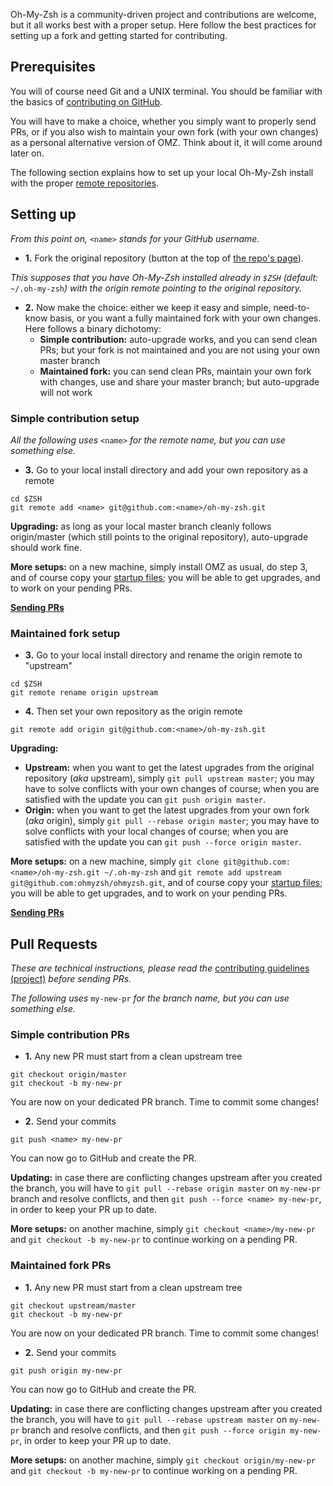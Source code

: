 Oh-My-Zsh is a community-driven project and contributions are welcome, but it all works best with a proper setup. Here follow the best practices for setting up a fork and getting started for contributing.

## Prerequisites

You will of course need Git and a UNIX terminal. You should be familiar with the basics of [contributing on GitHub](https://help.github.com/articles/using-pull-requests).

You will have to make a choice, whether you simply want to properly send PRs, or if you also wish to maintain your own fork (with your own changes) as a personal alternative version of OMZ. Think about it, it will come around later on.

The following section explains how to set up your local Oh-My-Zsh install with the proper [remote repositories](https://help.github.com/categories/managing-remotes/).

## Setting up

_From this point on,_ `<name>` _stands for your GitHub username._

- **1.** Fork the original repository (button at the top of [the repo's page](https://github.com/ohmyzsh/ohmyzsh)).

_This supposes that you have Oh-My-Zsh installed already in `$ZSH` (default:_ `~/.oh-my-zsh`_) with the origin remote pointing to the original repository._

- **2.** Now make the choice: either we keep it easy and simple, need-to-know basis, or you want a fully maintained fork with your own changes. Here follows a binary dichotomy:
  - **Simple contribution:** auto-upgrade works, and you can send clean PRs; but your fork is not maintained and you are not using your own master branch
  - **Maintained fork:** you can send clean PRs, maintain your own fork with changes, use and share your master branch; but auto-upgrade will not work

### Simple contribution setup

_All the following uses_ `<name>` _for the remote name, but you can use something else._

- **3.** Go to your local install directory and add your own repository as a remote

```shell
cd $ZSH
git remote add <name> git@github.com:<name>/oh-my-zsh.git
```

**Upgrading:** as long as your local master branch cleanly follows origin/master (which still points to the original repository), auto-upgrade should work fine.

**More setups:** on a new machine, simply install OMZ as usual, do step 3, and of course copy your [startup files](https://zsh.sourceforge.net/Intro/intro_3.html); you will be able to get upgrades, and to work on your pending PRs.

[**Sending PRs**](#simple-contribution-prs)

### Maintained fork setup

- **3.** Go to your local install directory and rename the origin remote to "upstream"

```shell
cd $ZSH
git remote rename origin upstream
```

- **4.** Then set your own repository as the origin remote

```shell
git remote add origin git@github.com:<name>/oh-my-zsh.git
```

**Upgrading:**

- **Upstream:** when you want to get the latest upgrades from the original repository (_aka_ upstream), simply `git pull upstream master`; you may have to solve conflicts with your own changes of course; when you are satisfied with the update you can `git push origin master`.
- **Origin:** when you want to get the latest upgrades from your own fork (_aka_ origin), simply `git pull --rebase origin master`; you may have to solve conflicts with your local changes of course; when you are satisfied with the update you can `git push --force origin master`.

**More setups:** on a new machine, simply
`git clone git@github.com:<name>/oh-my-zsh.git ~/.oh-my-zsh` and `git remote add upstream git@github.com:ohmyzsh/ohmyzsh.git`, and of course copy your [startup files](https://zsh.sourceforge.net/Intro/intro_3.html); you will be able to get upgrades, and to work on your pending PRs.

[**Sending PRs**](#maintained-fork-prs)

## Pull Requests

_These are technical instructions, please read the_
[contributing guidelines (project)](https://github.com/ohmyzsh/ohmyzsh/pull/3770) _before sending PRs._

_The following uses_ `my-new-pr` _for the branch name, but you can use something else._

### Simple contribution PRs

- **1.** Any new PR must start from a clean upstream tree

```shell
git checkout origin/master
git checkout -b my-new-pr
```

You are now on your dedicated PR branch. Time to commit some changes!

- **2.** Send your commits

```shell
git push <name> my-new-pr
```

You can now go to GitHub and create the PR.

**Updating:** in case there are conflicting changes upstream after you created the branch, you will have to `git pull --rebase origin master` on `my-new-pr` branch and resolve conflicts, and then `git push --force <name> my-new-pr`, in order to keep your PR up to date.

**More setups:** on another machine, simply `git checkout <name>/my-new-pr` and `git checkout -b my-new-pr` to continue working on a pending PR.

### Maintained fork PRs

- **1.** Any new PR must start from a clean upstream tree

```shell
git checkout upstream/master
git checkout -b my-new-pr
```

You are now on your dedicated PR branch. Time to commit some changes!

- **2.** Send your commits

```shell
git push origin my-new-pr
```

You can now go to GitHub and create the PR.

**Updating:** in case there are conflicting changes upstream after you created the branch, you will have to `git pull --rebase upstream master` on `my-new-pr` branch and resolve conflicts, and then `git push --force origin my-new-pr`, in order to keep your PR up to date.

**More setups:** on another machine, simply `git checkout origin/my-new-pr` and `git checkout -b my-new-pr` to continue working on a pending PR.
